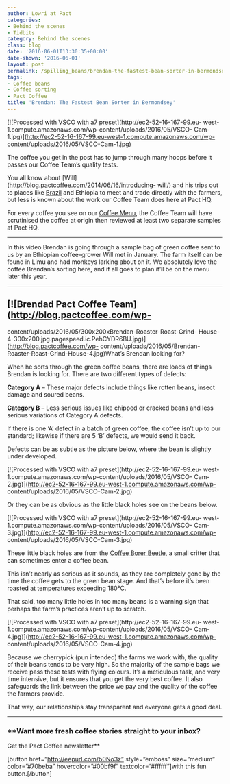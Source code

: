 ```yaml
---
author: Lowri at Pact
categories:
- Behind the scenes
- Tidbits
category: Behind the scenes
class: blog
date: '2016-06-01T13:30:35+00:00'
date-shown: '2016-06-01'
layout: post
permalink: /spilling_beans/brendan-the-fastest-bean-sorter-in-bermondsey
tags:
- Coffee beans
- Coffee sorting
- Pact Coffee
title: 'Brendan: The Fastest Bean Sorter in Bermondsey'
---
```


[![Processed with VSCO with a7 preset](http://ec2-52-16-167-99.eu-
west-1.compute.amazonaws.com/wp-content/uploads/2016/05/VSCO-
Cam-1.jpg)](http://ec2-52-16-167-99.eu-west-1.compute.amazonaws.com/wp-
content/uploads/2016/05/VSCO-Cam-1.jpg)

The coffee you get in the post has to jump through many hoops before it passes
our Coffee Team’s quality tests.

You all know about [Will](http://blog.pactcoffee.com/2014/06/16/introducing-
will/) and his trips out to places like
[Brazil](http://blog.pactcoffee.com/2015/07/28/marcus-his-new-coffee-sorter/)
and Ethiopia to meet and trade directly with the farmers, but less is known
about the work our Coffee Team does here at Pact HQ.

For every coffee you see on our [Coffee
Menu](https://www.pactcoffee.com/coffees), the Coffee Team will have
scrutinised the coffee at origin then reviewed at least two separate samples
at Pact HQ.

* * *

In this video Brendan is going through a sample bag of green coffee sent to us
by an Ethiopian coffee-grower Will met in January. The farm itself can be
found in Limu and had monkeys larking about on it. We absolutely love the
coffee Brendan’s sorting here, and if all goes to plan it’ll be on the menu
later this year.

* * *

## [![Brendad Pact Coffee Team](http://blog.pactcoffee.com/wp-
content/uploads/2016/05/300x200xBrendan-Roaster-Roast-Grind-
House-4-300x200.jpg.pagespeed.ic.PehCYDR6BU.jpg)](http://blog.pactcoffee.com/wp-
content/uploads/2016/05/Brendan-Roaster-Roast-Grind-House-4.jpg)What’s Brendan
looking for?

When he sorts through the green coffee beans, there are loads of things
Brendan is looking for. There are two different types of defects:

**Category A** – These major defects include things like rotten beans, insect
damage and soured beans.

**Category B** – Less serious issues like chipped or cracked beans and less
serious variations of Category A defects.

If there is one ‘A’ defect in a batch of green coffee, the coffee isn’t up to
our standard; likewise if there are 5 ‘B’ defects, we would send it back.

Defects can be as subtle as the picture below, where the bean is slightly
under developed.

[![Processed with VSCO with a7 preset](http://ec2-52-16-167-99.eu-
west-1.compute.amazonaws.com/wp-content/uploads/2016/05/VSCO-
Cam-2.jpg)](http://ec2-52-16-167-99.eu-west-1.compute.amazonaws.com/wp-
content/uploads/2016/05/VSCO-Cam-2.jpg)

Or they can be as obvious as the little black holes see on the beans below.

[![Processed with VSCO with a7 preset](http://ec2-52-16-167-99.eu-
west-1.compute.amazonaws.com/wp-content/uploads/2016/05/VSCO-
Cam-3.jpg)](http://ec2-52-16-167-99.eu-west-1.compute.amazonaws.com/wp-
content/uploads/2016/05/VSCO-Cam-3.jpg)

These little black holes are from the [Coffee Borer
Beetle](https://en.wikipedia.org/wiki/Coffee_borer_beetle), a small critter
that can sometimes enter a coffee bean.

This isn’t nearly as serious as it sounds, as they are completely gone by the
time the coffee gets to the green bean stage. And that’s before it’s been
roasted at temperatures exceeding 180°C.

That said, too many little holes in too many beans is a warning sign that
perhaps the farm’s practices aren’t up to scratch.

[![Processed with VSCO with a7 preset](http://ec2-52-16-167-99.eu-
west-1.compute.amazonaws.com/wp-content/uploads/2016/05/VSCO-
Cam-4.jpg)](http://ec2-52-16-167-99.eu-west-1.compute.amazonaws.com/wp-
content/uploads/2016/05/VSCO-Cam-4.jpg)

Because we cherrypick (pun intended) the farms we work with, the quality of
their beans tends to be very high. So the majority of the sample bags we
receive pass these tests with flying colours. It’s a meticulous task, and very
time intensive, but it ensures that you get the very best coffee. It also
safeguards the link between the price we pay and the quality of the coffee the
farmers provide.

That way, our relationships stay transparent and everyone gets a good deal.

* * *

### **Want more fresh coffee stories straight to your inbox?  
Get the Pact Coffee newsletter**

[button href=”http://eepurl.com/b0No3z” style=”emboss” size=”medium”
color=”#70beba” hovercolor=”#00bf9f” textcolor=”#ffffff”]with this fun
button.[/button]